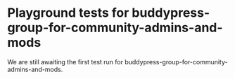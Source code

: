 # Playground tests for buddypress-group-for-community-admins-and-mods
We are still awaiting the first test run for buddypress-group-for-community-admins-and-mods.
